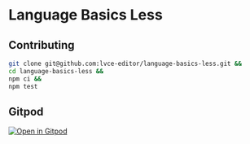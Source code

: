 # Language Basics Less

## Contributing

```sh
git clone git@github.com:lvce-editor/language-basics-less.git &&
cd language-basics-less &&
npm ci &&
npm test
```

## Gitpod

[![Open in Gitpod](https://gitpod.io/button/open-in-gitpod.svg)](https://gitpod.io/#https://github.com/lvce-editor/language-basics-less)

